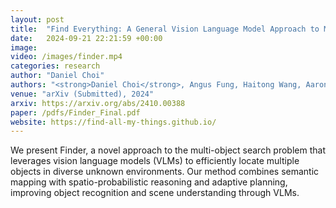 ```yaml
---
layout: post
title:  "Find Everything: A General Vision Language Model Approach to Multi-Object Search"
date:   2024-09-21 22:21:59 +00:00
image:
video: /images/finder.mp4
categories: research
author: "Daniel Choi"
authors: "<strong>Daniel Choi</strong>, Angus Fung, Haitong Wang, Aaron Hao Tan"
venue: "arXiv (Submitted), 2024"
arxiv: https://arxiv.org/abs/2410.00388
paper: /pdfs/Finder_Final.pdf
website: https://find-all-my-things.github.io/
---
```

We present Finder, a novel approach to the multi-object search problem that leverages vision language models (VLMs) to efficiently locate multiple objects in diverse unknown environments. Our method combines semantic mapping with spatio-probabilistic reasoning and adaptive planning, improving object recognition and scene understanding through VLMs.